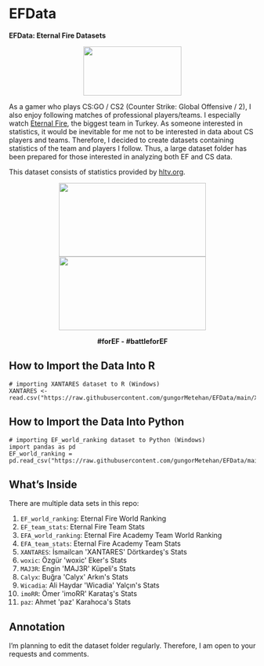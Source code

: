 # EFData
**EFData: Eternal Fire Datasets**

<p align="center"><img src="https://github.com/gungorMetehan/EFData/assets/102655648/bade2838-0d3f-4f6d-924c-6c685f81dcc5" width="200" height="100"></p>

As a gamer who plays CS:GO / CS2 (Counter Strike: Global Offensive / 2), I also enjoy following matches of professional players/teams. I especially watch [Eternal Fire](https://eternalfire.gg/), the biggest team in Turkey. As someone interested in statistics, it would be inevitable for me not to be interested in data about CS players and teams. Therefore, I decided to create datasets containing statistics of the team and players I follow. Thus, a large dataset folder has been prepared for those interested in analyzing both EF and CS data.

This dataset consists of statistics provided by [hltv.org](https://www.hltv.org/).

<p align="center"><img src="https://github.com/gungorMetehan/EFData/assets/102655648/d3149d82-38e3-481d-b4fd-9cd67abbc6dd" width="300" height="150">  <img src="https://github.com/gungorMetehan/EFData/assets/102655648/04b809f9-2447-4f1e-9941-440b6fc3e1eb" width="300" height="150"></p>
<p align="center"><b>#forEF - #battleforEF</b></p>

## How to Import the Data Into R
```
# importing XANTARES dataset to R (Windows)
XANTARES <- read.csv("https://raw.githubusercontent.com/gungorMetehan/EFData/main/XANTARES.csv")
```

## How to Import the Data Into Python
```
# importing EF_world_ranking dataset to Python (Windows)
import pandas as pd
EF_world_ranking = pd.read_csv("https://raw.githubusercontent.com/gungorMetehan/EFData/main/EF_world_ranking.csv")
```

## What’s Inside
There are multiple data sets in this repo:
1. `EF_world_ranking`: Eternal Fire World Ranking
2. `EF_team_stats`: Eternal Fire Team Stats
3. `EFA_world_ranking`: Eternal Fire Academy Team World Ranking
4. `EFA_team_stats`: Eternal Fire Academy Team Stats
5. `XANTARES`: İsmailcan 'XANTARES' Dörtkardeş's Stats
6. `woxic`: Özgür 'woxic' Eker's Stats
7. `MAJ3R`: Engin 'MAJ3R' Küpeli's Stats
8. `Calyx`: Buğra 'Calyx' Arkın's Stats
9. `Wicadia`: Ali Haydar 'Wicadia' Yalçın's Stats
10. `imoRR`: Ömer 'imoRR' Karataş's Stats
11. `paz`: Ahmet 'paz' Karahoca's Stats

## Annotation
I’m planning to edit the dataset folder regularly. Therefore, I am open to your requests and comments.


